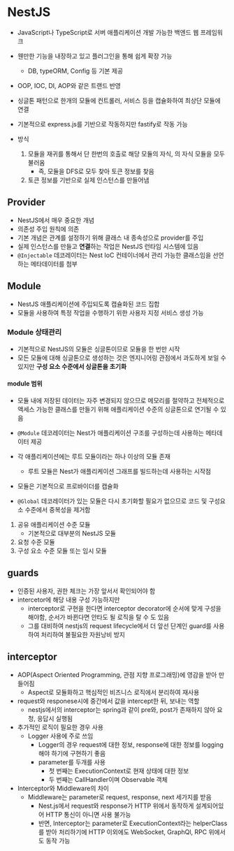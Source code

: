 # NestJS
- JavaScript나 TypeScript로 서버 애플리케이션 개발 가능한 백엔드 웹 프레임워크
- 웬만한 기능을 내장하고 있고 플러그인을 통해 쉽게 확장 가능
  - DB, typeORM, Config 등 기본 제공
- OOP, IOC, DI, AOP와 같은 트랜드 반영
- 싱글톤 패턴으로 한개의 모듈에 컨트롤러, 서비스 등을 캡슐화하여 최상단 모듈에 연결
- 기본적으로 express.js를 기반으로 작동하지만 fastify로 작동 가능

- 방식
    1. 모듈을 재귀를 통해서 단 한번의 호출로 해당 모듈의 자식, 의 자식 모듈을 모두 불러옴
       - 즉, 모듈을 DFS로 모두 찾아 토큰 정보를 찾음
    2. 토큰 정보를 기반으로 실제 인스턴스를 만들어냄

## Provider
- NestJS에서 매우 중요한 개념
- 의존성 주입 원칙에 의존
- 기본 개념은 관계를 설정하기 위해 클래스 내 종속성으로 provider를 주입
- 실제 인스턴스를 만들고 **연결**하는 작업은 NestJS 런타임 시스템에 있음
- `@Injectable` 데코레이터는 Nest IoC 컨테이너에서 관리 가능한 클래스임을 선언하는 메타데이터를 첨부

## Module
- NestJS 애플리케이션에 주입되도록 캡슐화된 코드 집합
- 모듈을 사용하여 특정 작업을 수행하기 위한 사용자 지정 서비스 생성 가능
### Module 상태관리
- 기본적으로 NestJS의 모듈은 싱글톤이므로 모듈을 한 번만 시작
- 모든 모듈에 대해 싱글톤으로 생성하는 것은 엔지니어링 관점에서 과도하게 보일 수 있지만 **구성 요소 수준에서 싱글톤을 초기화**

#### module 범위
- 모듈 내에 저장된 데이터는 자주 변경되지 않으므로 메모리를 절약하고 전체적으로 액세스 가능한 클래스를 만들기 위해 애플리케이션 수준의 싱글톤으로 연기될 수 있음
- `@Module` 데코레이터는 Nest가 애플리케이션 구조를 구성하는데 사용하는 메타데이터 제공
- 각 애플리케이션에는 루트 모듈이라는 하나 이상의 모듈 존재
  - 루트 모듈은 Nest가 애플리케이션 그래프를 빌드하는데 사용하는 시작점

- 모듈은 기본적으로 프로바이더를 캡슐화
- `@Global` 데코레이터가 있는 모듈은 다시 초기화할 필요가 없으므로 코드 및 구성요소 수준에서 중복성을 제거함

1. 공유 애플리케이션 수준 모듈
     - 기본적으로 대부분의 NestJS 모듈
2. 요청 수준 모듈
3. 구성 요소 수준 모듈 또는 임시 모듈

## guards
- 인증된 사용자, 권한 체크는 가장 앞서서 확인되어야 함
- intercetor에 해당 내용 구성 가능하지만
  - interceptor로 구현을 한다면 interceptor decorator에 순서에 맞게 구성을 해야함, 순서가 바뀐다면 안타도 될 로직을 탈 수 도 있음
  - 그를 대비하여 nestjs의 request lifecycle에서 더 앞선 단계인 guard를 사용하여 처리하여 불필요한 자원낭비 방지

## interceptor
- AOP(Aspect Oriented Programming, 관점 지향 프로그래밍)에 영감을 받아 만들어짐
  - Aspect로 모듈화하고 핵심적인 비즈니스 로직에서 분리하여 재사용
- request와 responese시에 중간에서 값을 intercept한 뒤, 보내는 역할
  - nestjs에서의 interceptor는 spring과 같이 pre와, post가 존재하지 않아 요청, 응답시 실행됨
- 추가적인 로직이 필요한 경우 사용
  - Logger 사용에 주로 쓰임
    - Logger의 경우 request에 대한 정보, response에 대한 정보를 logging해야 하기에 구현하기 좋음
    - parameter를 두개를 사용
      - 첫 번째는 ExecutionContext로 현재 상태에 대한 정보
      - 두 번째는 CallHandler이며 Observable 객체
- Interceptor와 Middleware의 차이
  - Middleware는 parameter로 request, response, next 세가지를 받음
    - Nest.js에서 request와 response가 HTTP 위에서 동작하게 설계되어있어 HTTP 통신이 아니면 사용 불가능
    - 반면, Interceptor는 parameter로 ExecutionContext라는 helperClass를 받아 처리하기에 HTTP 이외에도 WebSocket, GraphQl, RPC 위에서도 동작 가능
